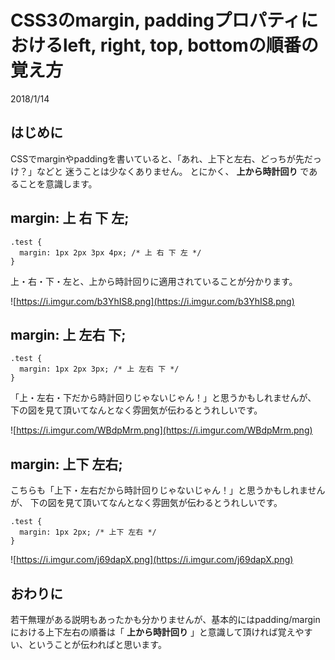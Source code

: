 # CSS3のmargin, paddingプロパティにおけるleft, right, top, bottomの順番の覚え方
2018/1/14

## はじめに
CSSでmarginやpaddingを書いていると、「あれ、上下と左右、どっちが先だっけ？」などと
迷うことは少なくありません。
とにかく、 **上から時計回り** であることを意識します。

## margin: 上 右 下 左;

```
.test {
  margin: 1px 2px 3px 4px; /* 上 右 下 左 */
}
```

上・右・下・左と、上から時計回りに適用されていることが分かります。

![https://i.imgur.com/b3YhIS8.png](https://i.imgur.com/b3YhIS8.png)

## margin: 上 左右 下;

```
.test {
  margin: 1px 2px 3px; /* 上 左右 下 */
}
```

「上・左右・下だから時計回りじゃないじゃん！」と思うかもしれませんが、
下の図を見て頂いてなんとなく雰囲気が伝わるとうれしいです。

![https://i.imgur.com/WBdpMrm.png](https://i.imgur.com/WBdpMrm.png)

## margin: 上下 左右;

こちらも「上下・左右だから時計回りじゃないじゃん！」と思うかもしれませんが、
下の図を見て頂いてなんとなく雰囲気が伝わるとうれしいです。

```
.test {
  margin: 1px 2px; /* 上下 左右 */
}
```

![https://i.imgur.com/j69dapX.png](https://i.imgur.com/j69dapX.png)

## おわりに

若干無理がある説明もあったかも分かりませんが、基本的にはpadding/marginにおける上下左右の順番は「 **上から時計回り** 」と意識して頂ければ覚えやすい、ということが伝わればと思います。
